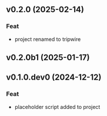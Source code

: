 ## v0.2.0 (2025-02-14)

### Feat

- project renamed to tripwire

## v0.2.0b1 (2025-01-17)

## v0.1.0.dev0 (2024-12-12)

### Feat

- placeholder script added to project
